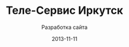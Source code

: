 ---
title: Теле-Сервис Иркутск
subtitle: Разработка сайта
layout: default
modal-id: 21
date: 2013-11-11
img: tsi.png
thumbnail: tsi-thumbnail.png
alt: image-alt
project-date: Ноябрь 2013
client: ООО «Теле-Сервис Иркутск»
category: Разработка сайта
site: http://www.teleservis.ru
description: Пришло время поменять старый сайт и наконец-то руководство компании согласилось на изменение сайта. На сайте также была реализована уникальная функция обратного звонка, а уникальность этого обратного звонка заключается в том, что звонок выполняется не какой-то сторонней АТС и не отправкой e-mail/sms, а передачей информации непосредственно в корпоративную АТС. Также на сайте был реализован каталог по некоторому продаваемому оборудованию. Сайт реализован на CMS Joomla.

---